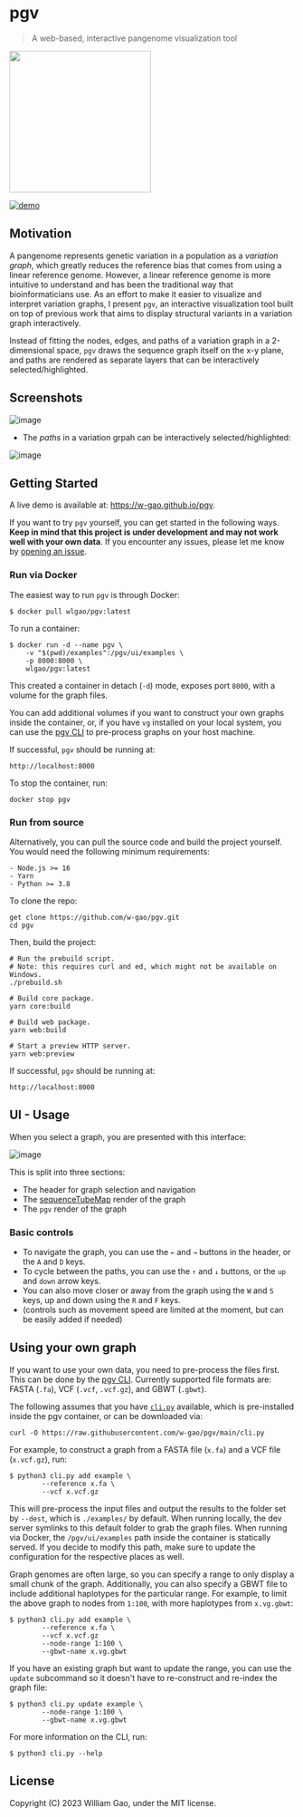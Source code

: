 # pgv

> A web-based, interactive pangenome visualization tool

<img src="https://user-images.githubusercontent.com/20177171/223407059-c04406bd-4b6c-427f-b1c3-106aaad06257.png" width="250px" />

[![demo](https://github.com/w-gao/pgv/actions/workflows/deploy.yml/badge.svg?branch=main)](https://github.com/w-gao/pgv/actions/workflows/deploy.yml)


## Motivation

A pangenome represents genetic variation in a population as a _variation graph_, which greatly reduces the reference
bias that comes from using a linear reference genome. However, a linear reference genome is more intuitive to
understand and has been the traditional way that bioinformaticians use. As an effort to make it easier to visualize
and interpret variation graphs, I present `pgv`, an interactive visualization tool built on top of previous work
that aims to display structural variants in a variation graph interactively.

Instead of fitting the nodes, edges, and paths of a variation graph in a 2-dimensional space, `pgv` draws the sequence
graph itself on the x-y plane, and paths are rendered as separate layers that can be interactively selected/highlighted.


## Screenshots

![image](https://user-images.githubusercontent.com/20177171/223253829-4691fe27-412e-4474-927e-9e246f777885.png)


- The _paths_ in a variation grpah can be interactively selected/highlighted:

![image](https://user-images.githubusercontent.com/20177171/222947953-805d83d4-a556-41d8-963b-0124ba374898.gif)


## Getting Started

A live demo is available at: https://w-gao.github.io/pgv.

If you want to try `pgv` yourself, you can get started in the following ways. **Keep in mind that this project is under
development and may not work well with your own data**. If you encounter any issues, please let me know by
[opening an issue](https://github.com/w-gao/pgv/issues).


### Run via Docker

The easiest way to run `pgv` is through Docker:

```console
$ docker pull wlgao/pgv:latest
```

To run a container:

```console
$ docker run -d --name pgv \
    -v "$(pwd)/examples":/pgv/ui/examples \
    -p 8000:8000 \
    wlgao/pgv:latest
```

This created a container in detach (`-d`) mode, exposes port `8000`, with a volume for the graph files.

You can add additional volumes if you want to construct your own graphs inside the container, or, if you have `vg`
installed on your local system, you can use the [pgv CLI](./cli.py) to pre-process graphs on your host machine.

If successful, `pgv` should be running at:

```
http://localhost:8000
```

To stop the container, run:

```concole
docker stop pgv
```


### Run from source

Alternatively, you can pull the source code and build the project yourself. You would need the following minimum
requirements:

```
- Node.js >= 16
- Yarn
- Python >= 3.8
```

To clone the repo:

```console
get clone https://github.com/w-gao/pgv.git
cd pgv
```

Then, build the project:

```console
# Run the prebuild script.
# Note: this requires curl and ed, which might not be available on Windows.
./prebuild.sh

# Build core package.
yarn core:build

# Build web package.
yarn web:build

# Start a preview HTTP server.
yarn web:preview
```

If successful, `pgv` should be running at:

```
http://localhost:8000
```


## UI - Usage

When you select a graph, you are presented with this interface:

![image](https://user-images.githubusercontent.com/20177171/223928293-6c678556-dbea-4936-933b-caa04e78333d.png)


This is split into three sections:

- The header for graph selection and navigation
- The [sequenceTubeMap](https://github.com/vgteam/sequenceTubeMap) render of the graph
- The `pgv` render of the graph


### Basic controls

- To navigate the graph, you can use the `←` and `→` buttons in the header, or the `A` and `D` keys.
- To cycle between the paths, you can use the `↑` and `↓` buttons, or the `up` and `down` arrow keys.
- You can also move closer or away from the graph using the `W` and `S` keys, up and down using the `R` and `F` keys.
- (controls such as movement speed are limited at the moment, but can be easily added if needed)


## Using your own graph

If you want to use your own data, you need to pre-process the files first. This can be done by the [pgv CLI](./cli.py).
Currently supported file formats are: FASTA (`.fa`), VCF (`.vcf`, `.vcf.gz`), and GBWT (`.gbwt`).

The following assumes that you have [`cli.py`](./cli.py) available, which is pre-installed inside the pgv container, or
can be downloaded via:

```console
curl -O https://raw.githubusercontent.com/w-gao/pgv/main/cli.py
```


For example, to construct a graph from a FASTA file (`x.fa`) and a VCF file (`x.vcf.gz`), run:

```console
$ python3 cli.py add example \
        --reference x.fa \
        --vcf x.vcf.gz
```

This will pre-process the input files and output the results to the folder set by `--dest`, which is `./examples/` by
default. When running locally, the dev server symlinks to this default folder to grab the graph files. When running via
Docker, the `/pgv/ui/examples` path inside the container is statically served. If you decide to modify this path, make
sure to update the configuration for the respective places as well.

Graph genomes are often large, so you can specify a range to only display a small chunk of the graph. Additionally, you
can also specify a GBWT file to include additional haplotypes for the particular range. For example, to limit the above
graph to nodes from `1:100`, with more haplotypes from `x.vg.gbwt`:

```
$ python3 cli.py add example \
        --reference x.fa \
        --vcf x.vcf.gz
        --node-range 1:100 \
        --gbwt-name x.vg.gbwt
```

If you have an existing graph but want to update the range, you can use the `update` subcommand so it doesn't have to
re-construct and re-index the graph file:

```
$ python3 cli.py update example \
        --node-range 1:100 \
        --gbwt-name x.vg.gbwt
```

For more information on the CLI, run:

```
$ python3 cli.py --help
```


## License

Copyright (C) 2023 William Gao, under the MIT license.
